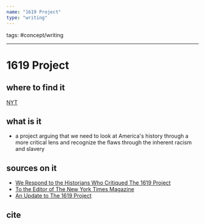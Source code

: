 ```yaml
---
name: "1619 Project"
type: "writing"
---
```

tags: #concept/writing 

___

# 1619 Project 

## where to find it
[NYT](https://www.nytimes.com/interactive/2019/08/14/magazine/1619-america-slavery.html)

## what is it
- a project arguing that we need to look at America's history through a more critical lens and recognize the flaws through the inherent racism and slavery

## sources on it
- [We Respond to the Historians Who Critiqued The 1619 Project](https://www.nytimes.com/2019/12/20/magazine/we-respond-to-the-historians-who-critiqued-the-1619-project.html)
- [To the Editor of The New York Times Magazine](https://drive.google.com/file/d/1keKQwGJF3DE73r5bW9KH9NWuNVgMb7LZ/view)
- [An Update to The 1619 Project](https://www.nytimes.com/2020/03/11/magazine/an-update-to-the-1619-project.html)


## cite
